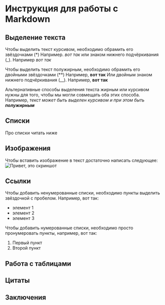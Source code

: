 # Инструкция для работы с Markdown

## Выделение текста

Чтобы выделить текст курсивом, необходимо обрамить его звёздочками (*) Например. *вот так* или знаком нижнего подчёркивания (_). Например _вот так_

Чтобы выделить текст полужирным, необходимо обрамить его двойными звёздочками (**) Например, **вот так** Или двойным знаком нижнего подчёркивания (__). Например, __вот так__ 

Альтернативные способы выделения текста жирным или курсивом нужны для того, чтобы мы могли совмещать оба этих способа. Например, _текст может быть выделен курсивом и при этом быть **полужирным**_

## Списки
Про списки читать ниже
## Изображения 

Чтобы вставить изображение в текст достаточно написать следующее: 
![Привет, это скриншот](1.jpg) 

## Ссылки

Чтобы добавить ненумерованные списки, необходимо пункты выделить звёздочкой с пробелом. Например, вот так: 
* элемент 1
* элемент 2
* элемент 3

Чтобы добавить нумерованные списки, необходимо просто пронумеровать пункты, например, вот так: 
1. Первый пункт
2. Второй пункт

## Работа с таблицами

## Цитаты 

## Заключения